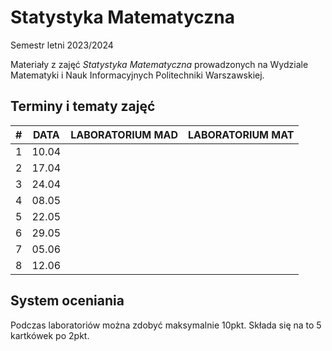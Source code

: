 # Statystyka Matematyczna 
Semestr letni 2023/2024 

Materiały z zajęć *Statystyka Matematyczna* prowadzonych na Wydziale Matematyki i Nauk Informacyjnych Politechniki Warszawskiej.

## Terminy i tematy zajęć
| # | DATA | LABORATORIUM MAD | LABORATORIUM MAT |
|------------|------------|------------|------------|
| 1 | 10.04 | | |
| 2 | 17.04 | | |
| 3 | 24.04 | | |
| 4 | 08.05 | | |
| 5 | 22.05 | | |
| 6 | 29.05 | | |
| 7 | 05.06 | | |
| 8 | 12.06 | | |

## System oceniania 
Podczas laboratoriów można zdobyć maksymalnie 10pkt. Składa się na to 5 kartkówek po 2pkt. 







